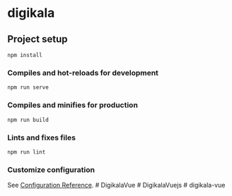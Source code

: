 # digikala

## Project setup
```
npm install
```

### Compiles and hot-reloads for development
```
npm run serve
```

### Compiles and minifies for production
```
npm run build
```

### Lints and fixes files
```
npm run lint
```

### Customize configuration
See [Configuration Reference](https://cli.vuejs.org/config/).
#   D i g i k a l a V u e  
 #   D i g i k a l a V u e j s  
 #   d i g i k a l a - v u e  
 